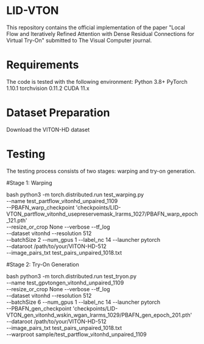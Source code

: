 # LID-VTON
This repository contains the official implementation of the paper "Local Flow and Iteratively Refined Attention with Dense Residual Connections for Virtual Try-On" submitted to The Visual Computer journal.

# Requirements
The code is tested with the following environment:
Python 3.8+
PyTorch 1.10.1
torchvision 0.11.2
CUDA 11.x

# Dataset Preparation
Download the VITON-HD dataset

# Testing
The testing process consists of two stages: warping and try-on generation.

#Stage 1: Warping

bash
python3 -m torch.distributed.run test_warping.py \
    --name test_partflow_vitonhd_unpaired_1109 \
    --PBAFN_warp_checkpoint 'checkpoints/LID-VTON_partflow_vitonhd_usepreservemask_lrarms_1027/PBAFN_warp_epoch_121.pth' \
    --resize_or_crop None --verbose --tf_log \
    --dataset vitonhd --resolution 512 \
    --batchSize 2 --num_gpus 1 --label_nc 14 --launcher pytorch \
    --dataroot /path/to/your/VITON-HD-512 \
    --image_pairs_txt test_pairs_unpaired_1018.txt

#Stage 2: Try-On Generation

bash
python3 -m torch.distributed.run test_tryon.py \
    --name test_gpvtongen_vitonhd_unpaired_1109 \
    --resize_or_crop None --verbose --tf_log \
    --dataset vitonhd --resolution 512 \
    --batchSize 6 --num_gpus 1 --label_nc 14 --launcher pytorch \
    --PBAFN_gen_checkpoint 'checkpoints/LID-VTON_gen_vitonhd_wskin_wgan_lrarms_1029/PBAFN_gen_epoch_201.pth' \
    --dataroot /path/to/your/VITON-HD-512 \
    --image_pairs_txt test_pairs_unpaired_1018.txt \
    --warproot sample/test_partflow_vitonhd_unpaired_1109
